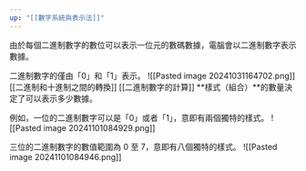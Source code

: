 ```yaml
---
up: "[[數字系統與表示法]]"
---
```


由於每個二進制數字的數位可以表示一位元的數碼數據，電腦會以二進制數字表示數據。​

二進制數字的僅由「0」和「1」表示。​
![[Pasted image 20241031164702.png]][[二進制和十進制之間的轉換​]]
[[二進制數字的計算]]
**樣式（組合）**的數量決定了可以表示多少數據。

例如，一位的二進制數字可以是「0」或者「1」，意即有兩個獨特的樣式。
![[Pasted image 20241101084929.png]]

三位的二進制數字的數值範圍為 0 至 7，意即有八個獨特的樣式。
![[Pasted image 20241101084946.png]]

